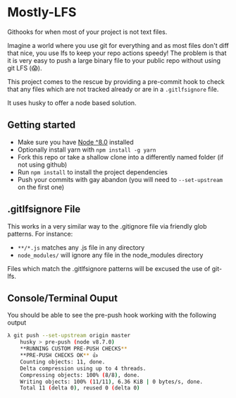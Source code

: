 # Mostly-LFS
Githooks for when most of your project is not text files.

Imagine a world where you use git for everything and as most files don't diff that nice, you use lfs to keep your repo actions speedy!
The problem is that it is very easy to push a large binary file to your public repo without using git LFS (😱).

This project comes to the rescue by providing a pre-commit hook to check that any files which are not tracked already or are in a `.gitlfsignore` file.

It uses husky to offer a node based solution.

## Getting started
* Make sure you have [Node ^8.0](https://nodejs.org/en/download/current/) installed
* Optionally install yarn with `npm install -g yarn`
* Fork this repo or take a shallow clone into a differently named folder (if not using github)
* Run `npm install` to install the project dependencies
* Push your commits with gay abandon (you will need to `--set-upstream` on the first one)

## .gitlfsignore File
This works in a very similar way to the .gitignore file via friendly glob patterns.
For instance:
* `**/*.js` matches any .js file in any directory
* `node_modules/` will ignore any file in the node_modules directory

Files which match the .gitlfsignore patterns will be excused the use of git-lfs.

## Console/Terminal Ouput
You should be able to see the pre-push hook working with the following output 
```bash
λ git push --set-upstream origin master
    husky > pre-push (node v8.7.0)
    **RUNNING CUSTOM PRE-PUSH CHECKS**
    **PRE-PUSH CHECKS OK** 👍
    Counting objects: 11, done.
    Delta compression using up to 4 threads.
    Compressing objects: 100% (8/8), done.
    Writing objects: 100% (11/11), 6.36 KiB | 0 bytes/s, done.
    Total 11 (delta 0), reused 0 (delta 0)
```